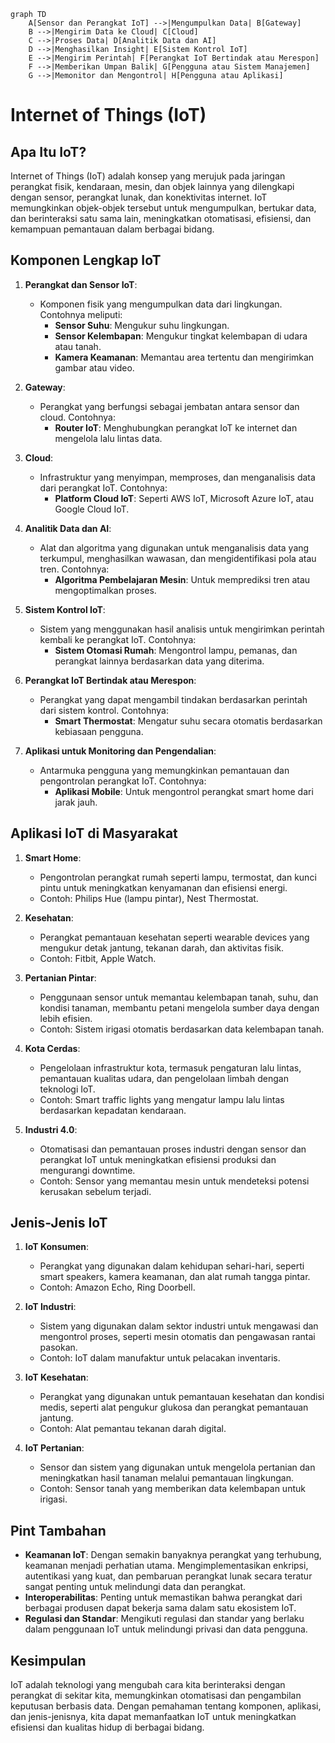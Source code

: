 ```mermaid
graph TD
    A[Sensor dan Perangkat IoT] -->|Mengumpulkan Data| B[Gateway]
    B -->|Mengirim Data ke Cloud| C[Cloud]
    C -->|Proses Data| D[Analitik Data dan AI]
    D -->|Menghasilkan Insight| E[Sistem Kontrol IoT]
    E -->|Mengirim Perintah| F[Perangkat IoT Bertindak atau Merespon]
    F -->|Memberikan Umpan Balik| G[Pengguna atau Sistem Manajemen]
    G -->|Memonitor dan Mengontrol| H[Pengguna atau Aplikasi]
```

# Internet of Things (IoT)

## Apa Itu IoT?
Internet of Things (IoT) adalah konsep yang merujuk pada jaringan perangkat fisik, kendaraan, mesin, dan objek lainnya yang dilengkapi dengan sensor, perangkat lunak, dan konektivitas internet. IoT memungkinkan objek-objek tersebut untuk mengumpulkan, bertukar data, dan berinteraksi satu sama lain, meningkatkan otomatisasi, efisiensi, dan kemampuan pemantauan dalam berbagai bidang.

## Komponen Lengkap IoT
1. **Perangkat dan Sensor IoT**:
   - Komponen fisik yang mengumpulkan data dari lingkungan. Contohnya meliputi:
     - **Sensor Suhu**: Mengukur suhu lingkungan.
     - **Sensor Kelembapan**: Mengukur tingkat kelembapan di udara atau tanah.
     - **Kamera Keamanan**: Memantau area tertentu dan mengirimkan gambar atau video.

2. **Gateway**:
   - Perangkat yang berfungsi sebagai jembatan antara sensor dan cloud. Contohnya:
     - **Router IoT**: Menghubungkan perangkat IoT ke internet dan mengelola lalu lintas data.

3. **Cloud**:
   - Infrastruktur yang menyimpan, memproses, dan menganalisis data dari perangkat IoT. Contohnya:
     - **Platform Cloud IoT**: Seperti AWS IoT, Microsoft Azure IoT, atau Google Cloud IoT.

4. **Analitik Data dan AI**:
   - Alat dan algoritma yang digunakan untuk menganalisis data yang terkumpul, menghasilkan wawasan, dan mengidentifikasi pola atau tren. Contohnya:
     - **Algoritma Pembelajaran Mesin**: Untuk memprediksi tren atau mengoptimalkan proses.

5. **Sistem Kontrol IoT**:
   - Sistem yang menggunakan hasil analisis untuk mengirimkan perintah kembali ke perangkat IoT. Contohnya:
     - **Sistem Otomasi Rumah**: Mengontrol lampu, pemanas, dan perangkat lainnya berdasarkan data yang diterima.

6. **Perangkat IoT Bertindak atau Merespon**:
   - Perangkat yang dapat mengambil tindakan berdasarkan perintah dari sistem kontrol. Contohnya:
     - **Smart Thermostat**: Mengatur suhu secara otomatis berdasarkan kebiasaan pengguna.

7. **Aplikasi untuk Monitoring dan Pengendalian**:
   - Antarmuka pengguna yang memungkinkan pemantauan dan pengontrolan perangkat IoT. Contohnya:
     - **Aplikasi Mobile**: Untuk mengontrol perangkat smart home dari jarak jauh.

## Aplikasi IoT di Masyarakat
1. **Smart Home**:
   - Pengontrolan perangkat rumah seperti lampu, termostat, dan kunci pintu untuk meningkatkan kenyamanan dan efisiensi energi.
   - Contoh: Philips Hue (lampu pintar), Nest Thermostat.

2. **Kesehatan**:
   - Perangkat pemantauan kesehatan seperti wearable devices yang mengukur detak jantung, tekanan darah, dan aktivitas fisik.
   - Contoh: Fitbit, Apple Watch.

3. **Pertanian Pintar**:
   - Penggunaan sensor untuk memantau kelembapan tanah, suhu, dan kondisi tanaman, membantu petani mengelola sumber daya dengan lebih efisien.
   - Contoh: Sistem irigasi otomatis berdasarkan data kelembapan tanah.

4. **Kota Cerdas**:
   - Pengelolaan infrastruktur kota, termasuk pengaturan lalu lintas, pemantauan kualitas udara, dan pengelolaan limbah dengan teknologi IoT.
   - Contoh: Smart traffic lights yang mengatur lampu lalu lintas berdasarkan kepadatan kendaraan.

5. **Industri 4.0**:
   - Otomatisasi dan pemantauan proses industri dengan sensor dan perangkat IoT untuk meningkatkan efisiensi produksi dan mengurangi downtime.
   - Contoh: Sensor yang memantau mesin untuk mendeteksi potensi kerusakan sebelum terjadi.

## Jenis-Jenis IoT
1. **IoT Konsumen**:
   - Perangkat yang digunakan dalam kehidupan sehari-hari, seperti smart speakers, kamera keamanan, dan alat rumah tangga pintar.
   - Contoh: Amazon Echo, Ring Doorbell.

2. **IoT Industri**:
   - Sistem yang digunakan dalam sektor industri untuk mengawasi dan mengontrol proses, seperti mesin otomatis dan pengawasan rantai pasokan.
   - Contoh: IoT dalam manufaktur untuk pelacakan inventaris.

3. **IoT Kesehatan**:
   - Perangkat yang digunakan untuk pemantauan kesehatan dan kondisi medis, seperti alat pengukur glukosa dan perangkat pemantauan jantung.
   - Contoh: Alat pemantau tekanan darah digital.

4. **IoT Pertanian**:
   - Sensor dan sistem yang digunakan untuk mengelola pertanian dan meningkatkan hasil tanaman melalui pemantauan lingkungan.
   - Contoh: Sensor tanah yang memberikan data kelembapan untuk irigasi.

## Pint Tambahan
- **Keamanan IoT**: Dengan semakin banyaknya perangkat yang terhubung, keamanan menjadi perhatian utama. Mengimplementasikan enkripsi, autentikasi yang kuat, dan pembaruan perangkat lunak secara teratur sangat penting untuk melindungi data dan perangkat.
- **Interoperabilitas**: Penting untuk memastikan bahwa perangkat dari berbagai produsen dapat bekerja sama dalam satu ekosistem IoT.
- **Regulasi dan Standar**: Mengikuti regulasi dan standar yang berlaku dalam penggunaan IoT untuk melindungi privasi dan data pengguna.

## Kesimpulan
IoT adalah teknologi yang mengubah cara kita berinteraksi dengan perangkat di sekitar kita, memungkinkan otomatisasi dan pengambilan keputusan berbasis data. Dengan pemahaman tentang komponen, aplikasi, dan jenis-jenisnya, kita dapat memanfaatkan IoT untuk meningkatkan efisiensi dan kualitas hidup di berbagai bidang.
